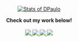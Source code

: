 <p align="center">
  <a href="https://github.com/dpaulo" class="rich-diff-level-one">
    <img src="https://github-readme-stats.vercel.app/api?username=dpaulo&title_color=333&text_color=777" alt="Stats of DPaulo" >
  </a>
</p>

<p align="center">
  <strong>Check out my work below!</strong>
  <br><br>
  <a href="https://badges.pufler.dev">
    <img src="https://badges.pufler.dev/visits/dpaulo/dpaulo?style=flat-square&color=blue&logo=airbnb&a=0&logoColor=white">
  </a>
  <a href="https://badges.pufler.dev">
    <img src="https://badges.pufler.dev/years/dpaulo?style=flat-square&color=blue&logo=stackoverflow&a=0&logoColor=white">
  </a>
  <a href="https://badges.pufler.dev">
    <img src="https://badges.pufler.dev/repos/dpaulo?style=flat-square&color=blue&logo=gitbook&a=0&logoColor=white">
  </a>
  <a href="https://badges.pufler.dev">
    <img src="https://badges.pufler.dev/commits/monthly/dpaulo?style=flat-square&color=blue&logo=githubactions&a=0&logoColor=white">
  </a>
</p>
